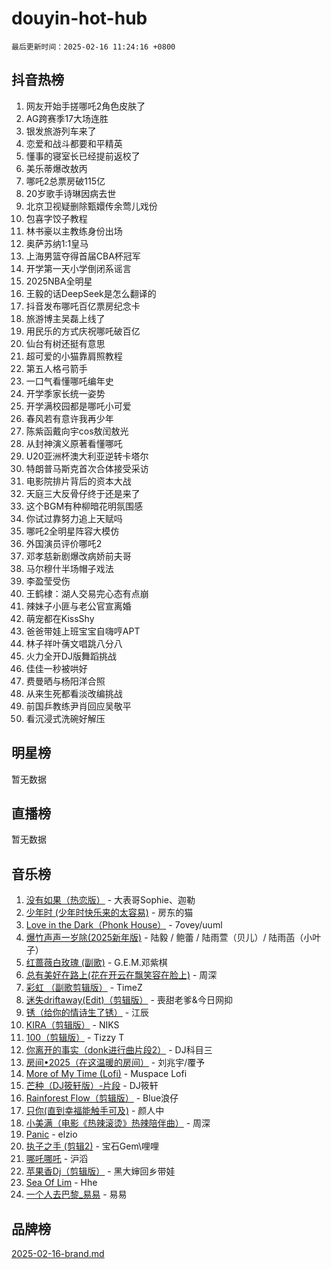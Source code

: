 # douyin-hot-hub

`最后更新时间：2025-02-16 11:24:16 +0800`

## 抖音热榜

1. 网友开始手搓哪吒2角色皮肤了
1. AG跨赛季17大场连胜
1. 银发旅游列车来了
1. 恋爱和战斗都要和平精英
1. 懂事的寝室长已经提前返校了
1. 美乐蒂爆改敖丙
1. 哪吒2总票房破115亿
1. 20岁歌手诗琳因病去世
1. 北京卫视疑删除甄嬛传余莺儿戏份
1. 包喜字饺子教程
1. 林书豪以主教练身份出场
1. 奥萨苏纳1:1皇马
1. 上海男篮夺得首届CBA杯冠军
1. 开学第一天小学倒闭系谣言
1. 2025NBA全明星
1. 王毅的话DeepSeek是怎么翻译的
1. 抖音发布哪吒百亿票房纪念卡
1. 旅游博主吴磊上线了
1. 用民乐的方式庆祝哪吒破百亿
1. 仙台有树还挺有意思
1. 超可爱的小猫靠肩照教程
1. 第五人格弓箭手
1. 一口气看懂哪吒编年史
1. 开学季家长统一姿势
1. 开学满校园都是哪吒小可爱
1. 春风若有意许我再少年
1. 陈紫函戴向宇cos敖闰敖光
1. 从封神演义原著看懂哪吒
1. U20亚洲杯澳大利亚逆转卡塔尔
1. 特朗普马斯克首次合体接受采访
1. 电影院排片背后的资本大战
1. 天庭三大反骨仔终于还是来了
1. 这个BGM有种柳暗花明氛围感
1. 你试过靠努力追上天赋吗
1. 哪吒2全明星阵容大模仿
1. 外国演员评价哪吒2
1. 邓孝慈新剧爆改病娇前夫哥
1. 马尔穆什半场帽子戏法
1. 李盈莹受伤
1. 王鹤棣：湖人交易完心态有点崩
1. 辣妹子小匪与老公官宣离婚
1. 萌宠都在KissShy
1. 爸爸带娃上班宝宝自嗨哼APT
1. 林子祥叶蒨文唱跳八分八
1. 火力全开DJ版舞蹈挑战
1. 佳佳一秒被哄好
1. 费曼晒与杨阳洋合照
1. 从来生死都看淡改编挑战
1. 前国乒教练尹肖回应吴敬平
1. 看沉浸式洗碗好解压

## 明星榜

暂无数据

## 直播榜

暂无数据

## 音乐榜

1. [没有如果（热恋版）](https://sf5-hl-cdn-tos.douyinstatic.com/obj/tos-cn-ve-2774/o4iETqbxIThtCXlBeV0DfAhZsbCFGhagYupnMx) - 大表哥Sophie、迦勒
1. [少年时 (少年时快乐来的太容易)](https://sf5-hl-cdn-tos.douyinstatic.com/obj/tos-cn-ve-2774/oM3aqeIqMA4zGllMG0eIF3CgQD1LIWWeO3b40B) - 房东的猫
1. [Love in the Dark（Phonk House）](https://sf5-hl-cdn-tos.douyinstatic.com/obj/tos-cn-ve-2774/oIVPxCfsCoYJAJZmt0g8QmFElce9InjXDqAyBR) - 7ovey/uuml
1. [爆竹声声一岁除(2025新年版)](https://sf5-hl-cdn-tos.douyinstatic.com/obj/tos-cn-ve-2774/ogeekoMkrSGH6OoIc7LfpQKfMkFWYAKfdINA1V) - 陆毅 / 鲍蕾 / 陆雨萱（贝儿）/ 陆雨菡（小叶子）
1. [红蔷薇白玫瑰 (副歌)](https://sf5-hl-cdn-tos.douyinstatic.com/obj/tos-cn-ve-2774/oIeiDfeyaEFgM7bXBJMAFCXFInztFks3JDWhx9) - G.E.M.邓紫棋
1. [总有美好在路上(花在开云在飘笑容在脸上)](https://sf5-hl-cdn-tos.douyinstatic.com/obj/tos-cn-ve-2774/oU5u7NwtfBIvaNhoQBszOvAlRiAoiWAVVyBMq4) - 周深
1. [彩虹 （副歌剪辑版）](https://sf5-hl-cdn-tos.douyinstatic.com/obj/tos-cn-ve-2774/66e0979fd8cb445a8a1813a9277d4696) - TimeZ
1. [迷失driftaway(Edit)（剪辑版）](https://sf5-hl-cdn-tos.douyinstatic.com/obj/tos-cn-ve-2774/ogaa1xGNeFO6FCaMgO8PzzAceEI4fBLDMi15H3) - 喪甜老爹&今日网抑
1. [锈（给你的情诗生了锈）](https://sf5-hl-cdn-tos.douyinstatic.com/obj/tos-cn-ve-2774/o8a1PBtVqIYbPEGK6e5A4egedVMdm3fCIz6bbE) - 江辰
1. [KIRA（剪辑版）](https://sf5-hl-cdn-tos.douyinstatic.com/obj/tos-cn-ve-2774/o0Bq3TvdHqOfzihWrHyABMociuMA3Inwsbx9Wi) - NIKS
1. [100（剪辑版）](https://sf5-hl-cdn-tos.douyinstatic.com/obj/tos-cn-ve-2774/oMYwtGyenWApgFhmBjFEgLDatpCZXz7MIGfBCs) - Tizzy T
1. [你离开的事实（donk进行曲片段2）](https://sf5-hl-cdn-tos.douyinstatic.com/obj/tos-cn-ve-2774/oYbTglI7EAnwfnMsTI75eUbV4bPGeLkePQafur) - DJ科目三
1. [房间•2025（在这温暖的房间）](https://sf5-hl-cdn-tos.douyinstatic.com/obj/tos-cn-ve-2774/oMzJcnT8BgIetASeBfwfEeBQVNfACiCifhfZP7g) - 刘兆宇/覆予
1. [More of My Time (Lofi)](https://sf5-hl-cdn-tos.douyinstatic.com/obj/tos-cn-ve-2774/oYExObgmbCQ1vXsegnZjJ6BAaDBQetNiGLEo7a) - Muspace Lofi
1. [芒种（DJ筱轩版）-片段](https://sf3-cdn-tos.douyinstatic.com/obj/tos-cn-ve-2774/ooJsZrIeBfMQ0z1n24wO3g6Ged9W0YffmogAVE) - DJ筱轩
1. [Rainforest Flow（剪辑版）](https://sf5-hl-cdn-tos.douyinstatic.com/obj/tos-cn-ve-2774/o82ZpjE8IjV4PcDft5nvUtgQDfCyFAMO7BbniY) - Blue浪仔
1. [只你(直到幸福能触手可及)](https://sf5-hl-cdn-tos.douyinstatic.com/obj/tos-cn-ve-2774/o0lBkRDzFTeaVSUz3ZZSCBVtZ5DIMQGfgmEAuE) - 颜人中
1. [小美满（电影《热辣滚烫》热辣陪伴曲）](https://sf5-hl-cdn-tos.douyinstatic.com/obj/tos-cn-ve-2774/o0GAn2lSgfZIDUgtevCGDQYnFg4CwnrBaxbTZL) - 周深
1. [Panic](https://sf5-hl-cdn-tos.douyinstatic.com/obj/tos-cn-ve-2774/oAmDmzQbIEdf8xCAjOntKDYBCMvBN5RfgCWF4Z) - elzio
1. [执子之手 (剪辑2)](https://sf5-hl-cdn-tos.douyinstatic.com/obj/tos-cn-ve-2774/oUoZLQjCc31XzqsBnBQUNgeKtYPBcgbFDwtfcu) - 宝石Gem\哩哩
1. [哪吒哪吒](https://sf5-hl-cdn-tos.douyinstatic.com/obj/tos-cn-ve-2774/oUkQCgCDnBanFehFEFQDxCQntAOIfp9gyZYFVo) - 沪滔
1. [苹果香Dj（剪辑版）](https://sf5-hl-cdn-tos.douyinstatic.com/obj/tos-cn-ve-2774/oEeIEQbYGAOspCTRAIeYF4Ok8LgZ8NBaRe4ztR) - 黑大婶回乡带娃
1. [Sea Of Lim](https://sf5-hl-cdn-tos.douyinstatic.com/obj/tos-cn-ve-2774/oIWFJ2IQh9BiwiNrlHsb7rf82ZBbgABM3QPzYZ) - Hhe
1. [一个人去巴黎_易易](https://sf5-hl-cdn-tos.douyinstatic.com/obj/tos-cn-ve-2774/okIXMCA0ZWZlCbDnuFaVfW7ySiitEEEgCf1IB3) - 易易

## 品牌榜

[2025-02-16-brand.md](2025-02-16-brand.md)
